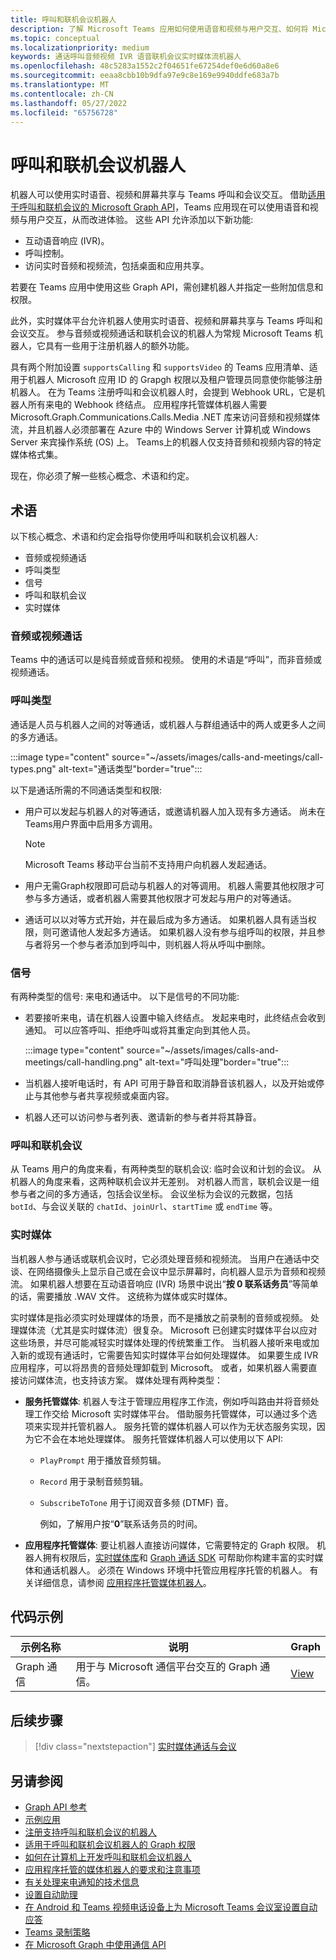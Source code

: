 ```yaml
---
title: 呼叫和联机会议机器人
description: 了解 Microsoft Teams 应用如何使用语音和视频与用户交互、如何将 Microsoft Graph API 用于呼叫和联机会议，并了解实时媒体流
ms.topic: conceptual
ms.localizationpriority: medium
keywords: 通话呼叫音频视频 IVR 语音联机会议实时媒体流机器人
ms.openlocfilehash: 48c5283a1552c2f04651fe67254def0e6d60a8e6
ms.sourcegitcommit: eeaa8cbb10b9dfa97e9c8e169e9940ddfe683a7b
ms.translationtype: MT
ms.contentlocale: zh-CN
ms.lasthandoff: 05/27/2022
ms.locfileid: "65756728"
---
```

# <a name="calls-and-online-meetings-bots"></a>呼叫和联机会议机器人

机器人可以使用实时语音、视频和屏幕共享与 Teams 呼叫和会议交互。 借助[适用于呼叫和联机会议的 Microsoft Graph API](/graph/api/resources/communications-api-overview?view=graph-rest-beta&preserve-view=true)，Teams 应用现在可以使用语音和视频与用户交互，从而改进体验。 这些 API 允许添加以下新功能:

* 互动语音响应 (IVR)。
* 呼叫控制。
* 访问实时音频和视频流，包括桌面和应用共享。

若要在 Teams 应用中使用这些 Graph API，需创建机器人并指定一些附加信息和权限。

此外，实时媒体平台允许机器人使用实时语音、视频和屏幕共享与 Teams 呼叫和会议交互。 参与音频或视频通话和联机会议的机器人为常规 Microsoft Teams 机器人，它具有一些用于注册机器人的额外功能。

具有两个附加设置 `supportsCalling` 和 `supportsVideo` 的 Teams 应用清单、适用于机器人 Microsoft 应用 ID 的 Grapgh 权限以及租户管理员同意使你能够注册机器人。 在为 Teams 注册呼叫和会议机器人时，会提到 Webhook URL，它是机器人所有来电的 Webhook 终结点。 应用程序托管媒体机器人需要 Microsoft.Graph.Communications.Calls.Media .NET 库来访问音频和视频媒体流，并且机器人必须部署在 Azure 中的 Windows Server 计算机或 Windows Server 来宾操作系统 (OS) 上。 Teams上的机器人仅支持音频和视频内容的特定媒体格式集。

现在，你必须了解一些核心概念、术语和约定。

## <a name="terminologies"></a>术语

以下核心概念、术语和约定会指导你使用呼叫和联机会议机器人:

* 音频或视频通话
* 呼叫类型
* 信号
* 呼叫和联机会议
* 实时媒体

### <a name="audio-or-video-calls"></a>音频或视频通话

Teams 中的通话可以是纯音频或音频和视频。 使用的术语是“呼叫”，而非音频或视频通话。

### <a name="call-types"></a>呼叫类型

通话是人员与机器人之间的对等通话，或机器人与群组通话中的两人或更多人之间的多方通话。

:::image type="content" source="~/assets/images/calls-and-meetings/call-types.png" alt-text="通话类型"border="true":::

以下是通话所需的不同通话类型和权限:

* 用户可以发起与机器人的对等通话，或邀请机器人加入现有多方通话。 尚未在Teams用户界面中启用多方调用。

    > [!NOTE]
    > Microsoft Teams 移动平台当前不支持用户向机器人发起通话。

* 用户无需Graph权限即可启动与机器人的对等调用。 机器人需要其他权限才可参与多方通话，或者机器人需要其他权限才可发起与用户的对等通话。
* 通话可以以对等方式开始，并在最后成为多方通话。 如果机器人具有适当权限，则可邀请他人发起多方通话。 如果机器人没有参与组呼叫的权限，并且参与者将另一个参与者添加到呼叫中，则机器人将从呼叫中删除。

### <a name="signals"></a>信号

有两种类型的信号: 来电和通话中。 以下是信号的不同功能:

* 若要接听来电，请在机器人设置中输入终结点。 发起来电时，此终结点会收到通知。 可以应答呼叫、拒绝呼叫或将其重定向到其他人员。

     :::image type="content" source="~/assets/images/calls-and-meetings/call-handling.png" alt-text="呼叫处理"border="true":::

* 当机器人接听电话时，有 API 可用于静音和取消静音该机器人，以及开始或停止与其他参与者共享视频或桌面内容。
* 机器人还可以访问参与者列表、邀请新的参与者并将其静音。

### <a name="calls-and-online-meetings"></a>呼叫和联机会议

从 Teams 用户的角度来看，有两种类型的联机会议: 临时会议和计划的会议。 从机器人的角度来看，这两种联机会议并无差别。 对机器人而言，联机会议是一组参与者之间的多方通话，包括会议坐标。 会议坐标为会议的元数据，包括 `botId`、与会议关联的 `chatId`、`joinUrl`、`startTime` 或 `endTime` 等。

### <a name="real-time-media"></a>实时媒体

当机器人参与通话或联机会议时，它必须处理音频和视频流。 当用户在通话中交谈、在网络摄像头上显示自己或在会议中显示屏幕时，向机器人显示为音频和视频流。 如果机器人想要在互动语音响应 (IVR) 场景中说出“**按 0 联系话务员**”等简单的话，需要播放 .WAV 文件。 这统称为媒体或实时媒体。

实时媒体是指必须实时处理媒体的场景，而不是播放之前录制的音频或视频。 处理媒体流（尤其是实时媒体流）很复杂。 Microsoft 已创建实时媒体平台以应对这些场景，并尽可能减轻实时媒体处理的传统繁重工作。 当机器人接听来电或加入新的或现有通话时，它需要告知实时媒体平台如何处理媒体。 如果要生成 IVR 应用程序，可以将昂贵的音频处理卸载到 Microsoft。 或者，如果机器人需要直接访问媒体流，也支持该方案。 媒体处理有两种类型：

* **服务托管媒体**: 机器人专注于管理应用程序工作流，例如呼叫路由并将音频处理工作交给 Microsoft 实时媒体平台。 借助服务托管媒体，可以通过多个选项来实现并托管机器人。 服务托管的媒体机器人可以作为无状态服务实现，因为它不会在本地处理媒体。 服务托管媒体机器人可以使用以下 API:

  * `PlayPrompt` 用于播放音频剪辑。
  * `Record` 用于录制音频剪辑。
  * `SubscribeToTone` 用于订阅双音多频 (DTMF) 音。

    例如，了解用户按“**0**”联系话务员的时间。

* **应用程序托管媒体**: 要让机器人直接访问媒体，它需要特定的 Graph 权限。 机器人拥有权限后，[实时媒体库](https://www.nuget.org/packages/Microsoft.Graph.Communications.Calls.Media/)和 [Graph 通话 SDK](https://microsoftgraph.github.io/microsoft-graph-comms-samples/docs/articles/index.html#graph-calling-sdk-and-stateful-client-builder) 可帮助你构建丰富的实时媒体和通话机器人。 必须在 Windows 环境中托管应用程序托管的机器人。 有关详细信息，请参阅 [应用程序托管媒体机器人](./requirements-considerations-application-hosted-media-bots.md)。

## <a name="code-sample"></a>代码示例

| **示例名称** | **说明** | **Graph** |
|---------------|----------|--------|
| Graph 通信 | 用于与 Microsoft 通信平台交互的 Graph 通信。 | [View](https://github.com/microsoftgraph/microsoft-graph-comms-samples) |

## <a name="next-step"></a>后续步骤

> [!div class="nextstepaction"]
> [实时媒体通话与会议](~/bots/calls-and-meetings/real-time-media-concepts.md)

## <a name="see-also"></a>另请参阅

* [Graph API 参考](/graph/api/resources/communications-api-overview?view=graph-rest-beta&preserve-view=true)
* [示例应用](https://github.com/microsoftgraph/microsoft-graph-comms-samples)
* [注册支持呼叫和联机会议的机器人](./registering-calling-bot.md)
* [适用于呼叫和联机会议机器人的 Graph 权限](./registering-calling-bot.md#add-graph-permissions)
* [如何在计算机上开发呼叫和联机会议机器人](./debugging-local-testing-calling-meeting-bots.md)
* [应用程序托管的媒体机器人的要求和注意事项](./requirements-considerations-application-hosted-media-bots.md)
* [有关处理来电通知的技术信息](./call-notifications.md)
* [设置自动助理](/microsoftteams/create-a-phone-system-auto-attendant)
* [在 Android 和 Teams 视频电话设备上为 Microsoft Teams 会议室设置自动应答](/microsoftteams/set-up-auto-answer-on-teams-android)
* [Teams 录制策略](/MicrosoftTeams/teams-recording-policy)
* [在 Microsoft Graph 中使用通信 API](/graph/api/resources/communications-api-overview?view=graph-rest-beta&preserve-view=true)
